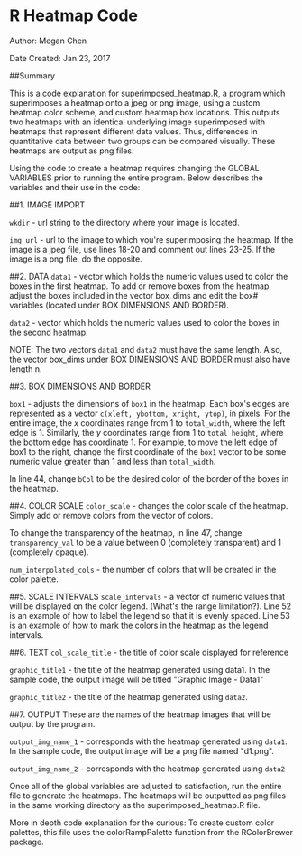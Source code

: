 # R Heatmap Code

Author: Megan Chen

Date Created: Jan 23, 2017

##Summary

This is a code explanation for superimposed_heatmap.R, a program which superimposes a heatmap onto a jpeg or png image, using a custom heatmap color scheme, and custom heatmap box locations. This outputs two heatmaps with an identical underlying image superimposed with heatmaps that represent different data values. Thus, differences in quantitative data between two groups can be compared visually. These heatmaps are output as png files.

Using the code to create a heatmap requires changing the GLOBAL VARIABLES prior to running the entire program. Below describes the variables and their use in the code:

##1. IMAGE IMPORT

`wkdir` - url string to the directory where your image is located.

`img_url` - url to the image to which you're superimposing the heatmap. If the image is a jpeg file, use lines 18-20 and comment out lines 23-25. If the image is a png file, do the opposite.

##2. DATA
`data1` - vector which holds the numeric values used to color the boxes in the first heatmap. To add or remove boxes from the heatmap, adjust the boxes included in the vector box_dims and edit the box# variables (located under BOX DIMENSIONS AND BORDER).

`data2` - vector which holds the numeric values used to color the boxes in the second heatmap.

NOTE: The two vectors `data1` and `data2` must have the same length. Also, the vector box_dims under BOX DIMENSIONS AND BORDER must also have length n.

##3. BOX DIMENSIONS AND BORDER

`box1` - adjusts the dimensions of `box1` in the heatmap. Each box's edges are represented as a vector `c(xleft, ybottom, xright, ytop)`, in pixels. For the entire image, the *x* coordinates range from 1 to `total_width`, where the left edge is 1. Similarly, the *y* coordinates range from 1 to `total_height`, where the bottom edge has coordinate 1. For example, to move the left edge of box1 to the right, change the first coordinate of the `box1` vector to be some numeric value greater than 1 and less than `total_width`. 

In line 44, change `bCol` to be the desired color of the border of the boxes in the heatmap.

##4. COLOR SCALE
`color_scale` - changes the color scale of the heatmap. Simply add or remove colors from the vector of colors. 

To change the transparency of the heatmap, in line 47, change `transparency_val` to be a value between 0 (completely transparent) and 1 (completely opaque).

`num_interpolated_cols` - the number of colors that will be created in the color palette. 

##5. SCALE INTERVALS
`scale_intervals` - a vector of numeric values that will be displayed on the color legend. (What's the range limitation?). Line 52 is an example of how to label the legend so that it is evenly spaced. Line 53 is an example of how to mark the colors in the heatmap as the legend intervals.

##6. TEXT
`col_scale_title` - the title of color scale displayed for reference

`graphic_title1` - the title of the heatmap generated using data1. In the sample code, the output image will be titled "Graphic Image - Data1"

`graphic_title2` - the title of the heatmap generated using `data2`.

##7. OUTPUT
These are the names of the heatmap images that will be output by the program.

`output_img_name_1` - corresponds with the heatmap generated using `data1`. In the sample code, the output image will be a png file named "d1.png".

`output_img_name_2` - corresponds with the heatmap generated using `data2`

Once all of the global variables are adjusted to satisfaction, run the entire file to generate the heatmaps. The heatmaps will be outputted as png files in the same working directory as the superimposed_heatmap.R file.

More in depth code explanation for the curious:
To create custom color palettes, this file uses the colorRampPalette function from the RColorBrewer package.